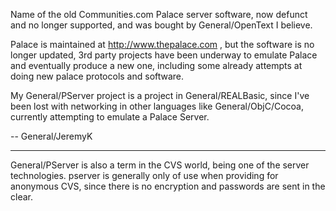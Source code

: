 Name of the old Communities.com Palace server software, now defunct and no longer supported, and was bought by General/OpenText I believe.

Palace is maintained at http://www.thepalace.com , but the software is no longer updated, 3rd party projects have been underway to emulate Palace and eventually produce a new one, including some already attempts at doing new palace protocols and software.

My General/PServer project is a project in General/REALBasic, since I've been lost with networking in other languages like General/ObjC/Cocoa, currently attempting to emulate a Palace Server. 

-- General/JeremyK

----

General/PServer is also a term in the CVS world, being one of the server technologies.  pserver is generally only of use when providing for anonymous CVS, since there is no encryption and passwords are sent in the clear.